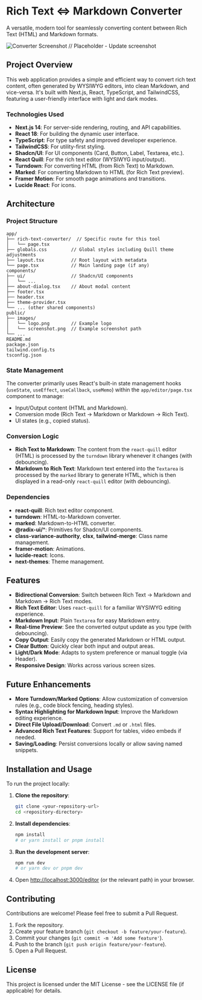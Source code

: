 # Rich Text <=> Markdown Converter

A versatile, modern tool for seamlessly converting content between Rich Text (HTML) and Markdown formats.

![Converter Screenshot](public/images/screenshot.png) // Placeholder - Update screenshot

## Project Overview

This web application provides a simple and efficient way to convert rich text content, often generated by WYSIWYG editors, into clean Markdown, and vice-versa. It's built with Next.js, React, TypeScript, and TailwindCSS, featuring a user-friendly interface with light and dark modes.

### Technologies Used

- **Next.js 14**: For server-side rendering, routing, and API capabilities.
- **React 18**: For building the dynamic user interface.
- **TypeScript**: For type safety and improved developer experience.
- **TailwindCSS**: For utility-first styling.
- **Shadcn/UI**: For UI components (Card, Button, Label, Textarea, etc.).
- **React Quill**: For the rich text editor (WYSIWYG input/output).
- **Turndown**: For converting HTML (from Rich Text) to Markdown.
- **Marked**: For converting Markdown to HTML (for Rich Text preview).
- **Framer Motion**: For smooth page animations and transitions.
- **Lucide React**: For icons.

## Architecture

### Project Structure

```
app/
├── rich-text-converter/  // Specific route for this tool
│   └── page.tsx
├── globals.css         // Global styles including Quill theme adjustments
├── layout.tsx          // Root layout with metadata
└── page.tsx            // Main landing page (if any)
components/
├── ui/                 // Shadcn/UI components
│   └── ...
├── about-dialog.tsx    // About modal content
├── footer.tsx
├── header.tsx
├── theme-provider.tsx
└── ... (other shared components)
public/
├── images/
│   └── logo.png        // Example logo
│   └── screenshot.png  // Example screenshot path
└── ...
README.md
package.json
tailwind.config.ts
tsconfig.json
```

### State Management

The converter primarily uses React's built-in state management hooks (`useState`, `useEffect`, `useCallback`, `useMemo`) within the `app/editor/page.tsx` component to manage:

- Input/Output content (HTML and Markdown).
- Conversion mode (Rich Text -> Markdown or Markdown -> Rich Text).
- UI states (e.g., copied status).

### Conversion Logic

- **Rich Text to Markdown**: The content from the `react-quill` editor (HTML) is processed by the `turndown` library whenever it changes (with debouncing).
- **Markdown to Rich Text**: Markdown text entered into the `Textarea` is processed by the `marked` library to generate HTML, which is then displayed in a read-only `react-quill` editor (with debouncing).

### Dependencies

- **react-quill**: Rich text editor component.
- **turndown**: HTML-to-Markdown converter.
- **marked**: Markdown-to-HTML converter.
- **@radix-ui/***: Primitives for Shadcn/UI components.
- **class-variance-authority**, **clsx**, **tailwind-merge**: Class name management.
- **framer-motion**: Animations.
- **lucide-react**: Icons.
- **next-themes**: Theme management.

## Features

- **Bidirectional Conversion**: Switch between Rich Text -> Markdown and Markdown -> Rich Text modes.
- **Rich Text Editor**: Uses `react-quill` for a familiar WYSIWYG editing experience.
- **Markdown Input**: Plain `Textarea` for easy Markdown entry.
- **Real-time Preview**: See the converted output update as you type (with debouncing).
- **Copy Output**: Easily copy the generated Markdown or HTML output.
- **Clear Button**: Quickly clear both input and output areas.
- **Light/Dark Mode**: Adapts to system preference or manual toggle (via Header).
- **Responsive Design**: Works across various screen sizes.

## Future Enhancements

- **More Turndown/Marked Options**: Allow customization of conversion rules (e.g., code block fencing, heading styles).
- **Syntax Highlighting for Markdown Input**: Improve the Markdown editing experience.
- **Direct File Upload/Download**: Convert `.md` or `.html` files.
- **Advanced Rich Text Features**: Support for tables, video embeds if needed.
- **Saving/Loading**: Persist conversions locally or allow saving named snippets.

## Installation and Usage

To run the project locally:

1.  **Clone the repository**:
    ```bash
    git clone <your-repository-url>
    cd <repository-directory>
    ```

2.  **Install dependencies**:
    ```bash
    npm install
    # or yarn install or pnpm install
    ```

3.  **Run the development server**:
    ```bash
    npm run dev
    # or yarn dev or pnpm dev
    ```

4.  Open [http://localhost:3000/editor](http://localhost:3000/editor) (or the relevant path) in your browser.

## Contributing

Contributions are welcome! Please feel free to submit a Pull Request.

1.  Fork the repository.
2.  Create your feature branch (`git checkout -b feature/your-feature`).
3.  Commit your changes (`git commit -m 'Add some feature'`).
4.  Push to the branch (`git push origin feature/your-feature`).
5.  Open a Pull Request.

## License

This project is licensed under the MIT License - see the LICENSE file (if applicable) for details.
